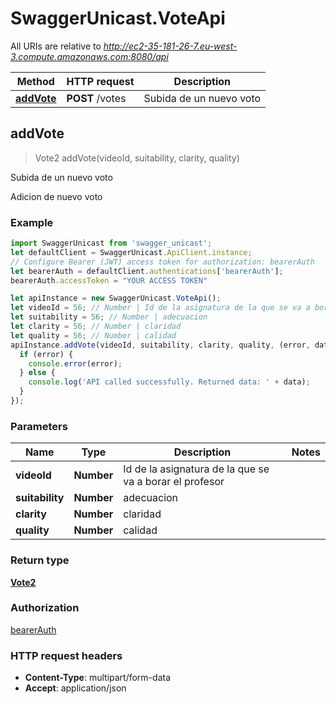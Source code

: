 # SwaggerUnicast.VoteApi

All URIs are relative to *http://ec2-35-181-26-7.eu-west-3.compute.amazonaws.com:8080/api*

Method | HTTP request | Description
------------- | ------------- | -------------
[**addVote**](VoteApi.md#addVote) | **POST** /votes | Subida de un nuevo voto



## addVote

> Vote2 addVote(videoId, suitability, clarity, quality)

Subida de un nuevo voto

Adicion de nuevo voto

### Example

```javascript
import SwaggerUnicast from 'swagger_unicast';
let defaultClient = SwaggerUnicast.ApiClient.instance;
// Configure Bearer (JWT) access token for authorization: bearerAuth
let bearerAuth = defaultClient.authentications['bearerAuth'];
bearerAuth.accessToken = "YOUR ACCESS TOKEN"

let apiInstance = new SwaggerUnicast.VoteApi();
let videoId = 56; // Number | Id de la asignatura de la que se va a borar  el profesor
let suitability = 56; // Number | adecuacion
let clarity = 56; // Number | claridad
let quality = 56; // Number | calidad
apiInstance.addVote(videoId, suitability, clarity, quality, (error, data, response) => {
  if (error) {
    console.error(error);
  } else {
    console.log('API called successfully. Returned data: ' + data);
  }
});
```

### Parameters


Name | Type | Description  | Notes
------------- | ------------- | ------------- | -------------
 **videoId** | **Number**| Id de la asignatura de la que se va a borar  el profesor | 
 **suitability** | **Number**| adecuacion | 
 **clarity** | **Number**| claridad | 
 **quality** | **Number**| calidad | 

### Return type

[**Vote2**](Vote2.md)

### Authorization

[bearerAuth](../README.md#bearerAuth)

### HTTP request headers

- **Content-Type**: multipart/form-data
- **Accept**: application/json

